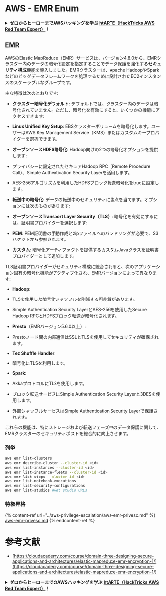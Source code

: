 # AWS - EMR Enum

<details>

<summary><strong>ゼロからヒーローまでAWSハッキングを学ぶ</strong> <a href="https://training.hacktricks.xyz/courses/arte"><strong>htARTE（HackTricks AWS Red Team Expert）</strong></a><strong>！</strong></summary>

HackTricksをサポートする他の方法:

* **HackTricksで企業を宣伝したい**または**HackTricksをPDFでダウンロードしたい**場合は、[**SUBSCRIPTION PLANS**](https://github.com/sponsors/carlospolop)をチェックしてください！
* [**公式PEASS＆HackTricksスワッグ**](https://peass.creator-spring.com)を手に入れる
* [**The PEASS Family**](https://opensea.io/collection/the-peass-family)を発見し、独占的な[**NFTs**](https://opensea.io/collection/the-peass-family)のコレクションを見つける
* **💬 [Discordグループ](https://discord.gg/hRep4RUj7f)**に参加するか、[telegramグループ](https://t.me/peass)に参加するか、**Twitter** 🐦 [**@hacktricks_live**](https://twitter.com/hacktricks_live)をフォローする
* **ハッキングトリックを共有するには、[HackTricks](https://github.com/carlospolop/hacktricks)と[HackTricks Cloud](https://github.com/carlospolop/hacktricks-cloud)のGitHubリポジトリにPRを提出してください**

</details>

## EMR

AWSのElastic MapReduce（EMR）サービスは、バージョン4.8.0から、EMRクラスター内のデータの暗号化設定を指定することでデータ保護を強化する**セキュリティ構成**機能を導入しました。EMRクラスターは、Apache HadoopやSparkなどのビッグデータフレームワークを処理するために設計されたEC2インスタンスのスケーラブルなグループです。

主な特徴は次のとおりです:

- **クラスター暗号化デフォルト**: デフォルトでは、クラスター内のデータは暗号化されていません。ただし、暗号化を有効にすると、いくつかの機能にアクセスできます:
- **Linux Unified Key Setup**: EBSクラスターボリュームを暗号化します。ユーザーはAWS Key Management Service（KMS）またはカスタムキープロバイダーを選択できます。
- **オープンソースHDFS暗号化**: Hadoop向けの2つの暗号化オプションを提供します:
- プライバシーに設定されたセキュアHadoop RPC（Remote Procedure Call）、Simple Authentication Security Layerを活用します。
- AES-256アルゴリズムを利用したHDFSブロック転送暗号化をtrueに設定します。

- **転送中の暗号化**: データの転送中のセキュリティに焦点を当てます。オプションには次のものがあります:
- **オープンソースTransport Layer Security（TLS）**: 暗号化を有効にするには、証明書プロバイダーを選択します:
- **PEM**: PEM証明書の手動作成とzipファイルへのバンドリングが必要で、S3バケットから参照されます。
- **カスタム**: 暗号化アーティファクトを提供するカスタムJavaクラスを証明書プロバイダーとして追加します。

TLS証明書プロバイダーがセキュリティ構成に統合されると、次のアプリケーション固有の暗号化機能がアクティブ化され、EMRバージョンによって異なります:

- **Hadoop**:
- TLSを使用した暗号化シャッフルを削減する可能性があります。
- Simple Authentication Security LayerとAES-256を使用したSecure Hadoop RPCとHDFSブロック転送が暗号化されます。

- **Presto**（EMRバージョン5.6.0以上）:
- Prestoノード間の内部通信はSSLとTLSを使用してセキュリティが確保されます。

- **Tez Shuffle Handler**:
- 暗号化にTLSを利用します。

- **Spark**:
- AkkaプロトコルにTLSを使用します。
- ブロック転送サービスにSimple Authentication Security Layerと3DESを使用します。
- 外部シャッフルサービスはSimple Authentication Security Layerで保護されます。

これらの機能は、特にストレージおよび転送フェーズ中のデータ保護に関して、EMRクラスターのセキュリティポストを総合的に向上させます。


### 列挙
```bash
aws emr list-clusters
aws emr describe-cluster --cluster-id <id>
aws emr list-instances --cluster-id <id>
aws emr list-instance-fleets --cluster-id <id>
aws emr list-steps --cluster-id <id>
aws emr list-notebook-executions
aws emr list-security-configurations
aws emr list-studios #Get studio URLs
```
### 特権昇格

{% content-ref url="../aws-privilege-escalation/aws-emr-privesc.md" %}
[aws-emr-privesc.md](../aws-privilege-escalation/aws-emr-privesc.md)
{% endcontent-ref %}

# 参考文献
* [https://cloudacademy.com/course/domain-three-designing-secure-applications-and-architectures/elastic-mapreduce-emr-encryption-1/](https://cloudacademy.com/course/domain-three-designing-secure-applications-and-architectures/elastic-mapreduce-emr-encryption-1/)

<details>

<summary><strong>ゼロからヒーローまでのAWSハッキングを学ぶ</strong> <a href="https://training.hacktricks.xyz/courses/arte"><strong>htARTE（HackTricks AWS Red Team Expert）</strong></a><strong>！</strong></summary>

HackTricks をサポートする他の方法:

* **HackTricks で企業を宣伝したい** または **HackTricks をPDFでダウンロードしたい** 場合は [**SUBSCRIPTION PLANS**](https://github.com/sponsors/carlospolop) をチェックしてください！
* [**公式PEASS＆HackTricksグッズ**](https://peass.creator-spring.com)を入手してください
* [**The PEASS Family**](https://opensea.io/collection/the-peass-family)、当社の独占的な [**NFTs**](https://opensea.io/collection/the-peass-family) コレクションを発見してください
* **💬 [**Discordグループ**](https://discord.gg/hRep4RUj7f) または [**telegramグループ**](https://t.me/peass) に参加するか、**Twitter** 🐦 [**@hacktricks_live**](https://twitter.com/hacktricks_live) をフォローしてください。**
* **HackTricks** と [**HackTricks Cloud**](https://github.com/carlospolop/hacktricks) のGitHubリポジトリに PR を提出して、あなたのハッキングトリックを共有してください。

</details>
